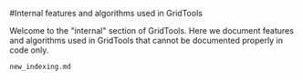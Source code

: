 #Internal features and algorithms used in GridTools

Welcome to the "internal" section of GridTools. Here we document features and algorithms used in 
GridTools that cannot be documented properly in code only.

```include
new_indexing.md
```
